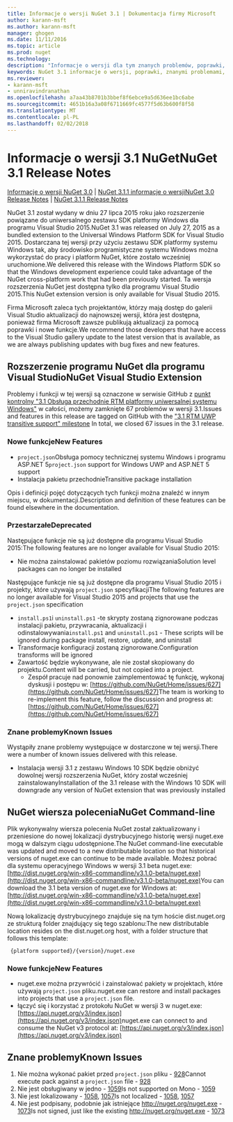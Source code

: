 ```yaml
---
title: Informacje o wersji NuGet 3.1 | Dokumentacja firmy Microsoft
author: karann-msft
ms.author: karann-msft
manager: ghogen
ms.date: 11/11/2016
ms.topic: article
ms.prod: nuget
ms.technology: 
description: "Informacje o wersji dla tym znanych problemów, poprawki, dodatkowe funkcje i dcr 3.1 NuGet."
keywords: NuGet 3.1 informacje o wersji, poprawki, znanymi problemami, nowe funkcje, dcr
ms.reviewer:
- karann-msft
- unniravindranathan
ms.openlocfilehash: a7aa43b8701b3bbef8f6ebce9a5d636ee1bc6abe
ms.sourcegitcommit: 4651b16a3a08f6711669fc4577f5d63b600f8f58
ms.translationtype: MT
ms.contentlocale: pl-PL
ms.lasthandoff: 02/02/2018
---
```

# <a name="nuget-31-release-notes"></a><span data-ttu-id="29b00-104">Informacje o wersji 3.1 NuGet</span><span class="sxs-lookup"><span data-stu-id="29b00-104">NuGet 3.1 Release Notes</span></span>

<span data-ttu-id="29b00-105">[Informacje o wersji NuGet 3.0](../release-notes/nuget-3.0.0.md) | [NuGet 3.1.1 informacje o wersji](../release-notes/nuget-3.1.1.md)</span><span class="sxs-lookup"><span data-stu-id="29b00-105">[NuGet 3.0 Release Notes](../release-notes/nuget-3.0.0.md) | [NuGet 3.1.1 Release Notes](../release-notes/nuget-3.1.1.md)</span></span>

<span data-ttu-id="29b00-106">NuGet 3.1 został wydany w dniu 27 lipca 2015 roku jako rozszerzenie powiązane do uniwersalnego zestawu SDK platformy Windows dla programu Visual Studio 2015.</span><span class="sxs-lookup"><span data-stu-id="29b00-106">NuGet 3.1 was released on July 27, 2015 as a bundled extension to the Universal Windows Platform SDK for Visual Studio 2015.</span></span> <span data-ttu-id="29b00-107">Dostarczana tej wersji przy użyciu zestawu SDK platformy systemu Windows tak, aby środowisko programistyczne systemu Windows można wykorzystać do pracy i platform NuGet, które zostało wcześniej uruchomione.</span><span class="sxs-lookup"><span data-stu-id="29b00-107">We delivered this release with the Windows Platform SDK so that the Windows development experience could take advantage of the NuGet cross-platform work that had been previously started.</span></span> <span data-ttu-id="29b00-108">Ta wersja rozszerzenia NuGet jest dostępna tylko dla programu Visual Studio 2015.</span><span class="sxs-lookup"><span data-stu-id="29b00-108">This NuGet extension version is only available for Visual Studio 2015.</span></span>

<span data-ttu-id="29b00-109">Firma Microsoft zaleca tych projektantów, którzy mają dostęp do galerii Visual Studio aktualizacji do najnowszej wersji, która jest dostępna, ponieważ firma Microsoft zawsze publikują aktualizacji za pomocą poprawki i nowe funkcje.</span><span class="sxs-lookup"><span data-stu-id="29b00-109">We recommend those developers that have access to the Visual Studio gallery update to the latest version that is available, as we are always publishing updates with bug fixes and new features.</span></span>

## <a name="nuget-visual-studio-extension"></a><span data-ttu-id="29b00-110">Rozszerzenie programu NuGet dla programu Visual Studio</span><span class="sxs-lookup"><span data-stu-id="29b00-110">NuGet Visual Studio Extension</span></span>

<span data-ttu-id="29b00-111">Problemy i funkcji w tej wersji są oznaczone w serwisie GitHub z [punkt kontrolny "3.1 Obsługa przechodnie RTM platformy uniwersalnej systemu Windows"](https://github.com/NuGet/Home/issues?utf8=%E2%9C%93&q=is%3Aclosed+milestone%3A%223.1+RTM+UWP+transitive+support%22+) w całości, możemy zamknięte 67 problemów w wersji 3.1.</span><span class="sxs-lookup"><span data-stu-id="29b00-111">Issues and features in this release are tagged on GitHub with the ["3.1 RTM UWP transitive support" milestone](https://github.com/NuGet/Home/issues?utf8=%E2%9C%93&q=is%3Aclosed+milestone%3A%223.1+RTM+UWP+transitive+support%22+)  In total, we closed 67 issues in the 3.1 release.</span></span>

### <a name="new-features"></a><span data-ttu-id="29b00-112">Nowe funkcje</span><span class="sxs-lookup"><span data-stu-id="29b00-112">New Features</span></span>

* <span data-ttu-id="29b00-113">`project.json`Obsługa pomocy technicznej systemu Windows i programu ASP.NET 5</span><span class="sxs-lookup"><span data-stu-id="29b00-113">`project.json` support for Windows UWP and ASP.NET 5 support</span></span>
* <span data-ttu-id="29b00-114">Instalacja pakietu przechodnie</span><span class="sxs-lookup"><span data-stu-id="29b00-114">Transitive package installation</span></span>

<span data-ttu-id="29b00-115">Opis i definicji pojęć dotyczących tych funkcji można znaleźć w innym miejscu, w dokumentacji.</span><span class="sxs-lookup"><span data-stu-id="29b00-115">Description and definition of these features can be found elsewhere in the documentation.</span></span>

### <a name="deprecated"></a><span data-ttu-id="29b00-116">Przestarzałe</span><span class="sxs-lookup"><span data-stu-id="29b00-116">Deprecated</span></span>

<span data-ttu-id="29b00-117">Następujące funkcje nie są już dostępne dla programu Visual Studio 2015:</span><span class="sxs-lookup"><span data-stu-id="29b00-117">The following features are no longer available for Visual Studio 2015:</span></span>

* <span data-ttu-id="29b00-118">Nie można zainstalować pakietów poziomu rozwiązania</span><span class="sxs-lookup"><span data-stu-id="29b00-118">Solution level packages can no longer be installed</span></span>

<span data-ttu-id="29b00-119">Następujące funkcje nie są już dostępne dla programu Visual Studio 2015 i projekty, które używają `project.json` specyfikacji</span><span class="sxs-lookup"><span data-stu-id="29b00-119">The following features are no longer available for Visual Studio 2015 and projects that use the `project.json` specification</span></span>

* <span data-ttu-id="29b00-120">`install.ps1`i `uninstall.ps1` -te skrypty zostaną zignorowane podczas instalacji pakietu, przywracania, aktualizacji i odinstalowywania</span><span class="sxs-lookup"><span data-stu-id="29b00-120">`install.ps1` and `uninstall.ps1` - These scripts will be ignored during package install, restore, update, and uninstall</span></span>
* <span data-ttu-id="29b00-121">Transformacje konfiguracji zostaną zignorowane.</span><span class="sxs-lookup"><span data-stu-id="29b00-121">Configuration transforms will be ignored</span></span>
* <span data-ttu-id="29b00-122">Zawartość będzie wykonywane, ale nie został skopiowany do projektu.</span><span class="sxs-lookup"><span data-stu-id="29b00-122">Content will be carried, but not copied into a project.</span></span>
    * <span data-ttu-id="29b00-123">Zespół pracuje nad ponownie zaimplementować tę funkcję, wykonaj dyskusji i postępu w: [https://github.com/NuGet/Home/issues/627](https://github.com/NuGet/Home/issues/627)</span><span class="sxs-lookup"><span data-stu-id="29b00-123">The team is working to re-implement this feature, follow the discussion and progress at: [https://github.com/NuGet/Home/issues/627](https://github.com/NuGet/Home/issues/627)</span></span>


### <a name="known-issues"></a><span data-ttu-id="29b00-124">Znane problemy</span><span class="sxs-lookup"><span data-stu-id="29b00-124">Known Issues</span></span>

<span data-ttu-id="29b00-125">Wystąpiły znane problemy występujące w dostarczone w tej wersji.</span><span class="sxs-lookup"><span data-stu-id="29b00-125">There were a number of known issues delivered with this release.</span></span>

* <span data-ttu-id="29b00-126">Instalacja wersji 3.1 z zestawu Windows 10 SDK będzie obniżyć dowolnej wersji rozszerzenia NuGet, który został wcześniej zainstalowany</span><span class="sxs-lookup"><span data-stu-id="29b00-126">Installation of the 3.1 release with the Windows 10 SDK will downgrade any version of NuGet extension that was previously installed</span></span>

## <a name="nuget-command-line"></a><span data-ttu-id="29b00-127">NuGet wiersza polecenia</span><span class="sxs-lookup"><span data-stu-id="29b00-127">NuGet Command-line</span></span>

<span data-ttu-id="29b00-128">Plik wykonywalny wiersza polecenia NuGet został zaktualizowany i przeniesione do nowej lokalizacji dystrybucyjnego historię wersji nuget.exe mogą w dalszym ciągu udostępnione.</span><span class="sxs-lookup"><span data-stu-id="29b00-128">The NuGet command-line executable was updated and moved to a new distributable location so that historical versions of nuget.exe can continue to be made available.</span></span>  <span data-ttu-id="29b00-129">Możesz pobrać dla systemu operacyjnego Windows w wersji 3.1 beta nuget.exe: [http://dist.nuget.org/win-x86-commandline/v3.1.0-beta/nuget.exe](http://dist.nuget.org/win-x86-commandline/v3.1.0-beta/nuget.exe)</span><span class="sxs-lookup"><span data-stu-id="29b00-129">You can download the 3.1 beta version of nuget.exe for Windows at: [http://dist.nuget.org/win-x86-commandline/v3.1.0-beta/nuget.exe](http://dist.nuget.org/win-x86-commandline/v3.1.0-beta/nuget.exe)</span></span>

<span data-ttu-id="29b00-130">Nową lokalizację dystrybucyjnego znajduje się na tym hoście dist.nuget.org ze strukturą folder znajdujący się tego szablonu:</span><span class="sxs-lookup"><span data-stu-id="29b00-130">The new distributable location resides on the dist.nuget.org host, with a folder structure that follows this template:</span></span>

     {platform supported}/{version}/nuget.exe

### <a name="new-features"></a><span data-ttu-id="29b00-131">Nowe funkcje</span><span class="sxs-lookup"><span data-stu-id="29b00-131">New Features</span></span>

* <span data-ttu-id="29b00-132">nuget.exe można przywrócić i zainstalować pakiety w projektach, które używają `project.json` pliku.</span><span class="sxs-lookup"><span data-stu-id="29b00-132">nuget.exe can restore and install packages into projects that use a `project.json` file.</span></span>
* <span data-ttu-id="29b00-133">łączyć się i korzystać z protokołu NuGet w wersji 3 w nuget.exe: [https://api.nuget.org/v3/index.json](https://api.nuget.org/v3/index.json)</span><span class="sxs-lookup"><span data-stu-id="29b00-133">nuget.exe can connect to and consume the NuGet v3 protocol at: [https://api.nuget.org/v3/index.json](https://api.nuget.org/v3/index.json)</span></span>

## <a name="known-issues"></a><span data-ttu-id="29b00-134">Znane problemy</span><span class="sxs-lookup"><span data-stu-id="29b00-134">Known Issues</span></span> ##

1.    <span data-ttu-id="29b00-135">Nie można wykonać pakiet przed `project.json` pliku - [928](https://github.com/NuGet/Home/issues/928)</span><span class="sxs-lookup"><span data-stu-id="29b00-135">Cannot execute pack against a `project.json` file - [928](https://github.com/NuGet/Home/issues/928)</span></span>
2.    <span data-ttu-id="29b00-136">Nie jest obsługiwany w jedno - [1059](https://github.com/NuGet/Home/issues/1059)</span><span class="sxs-lookup"><span data-stu-id="29b00-136">Is not supported on Mono - [1059](https://github.com/NuGet/Home/issues/1059)</span></span>
3.    <span data-ttu-id="29b00-137">Nie jest lokalizowany - [1058](https://github.com/NuGet/Home/issues/1058), [1057](https://github.com/NuGet/Home/issues/1057)</span><span class="sxs-lookup"><span data-stu-id="29b00-137">Is not localized - [1058](https://github.com/NuGet/Home/issues/1058),   [1057](https://github.com/NuGet/Home/issues/1057)</span></span>
4.    <span data-ttu-id="29b00-138">Nie jest podpisany, podobnie jak istniejące http://nuget.org/nuget.exe - [1073](https://github.com/NuGet/Home/issues/1073)</span><span class="sxs-lookup"><span data-stu-id="29b00-138">Is not signed, just like the existing http://nuget.org/nuget.exe - [1073](https://github.com/NuGet/Home/issues/1073)</span></span>
